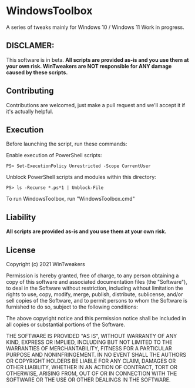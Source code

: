 # WindowsToolbox
A series of tweaks mainly for Windows 10 / Windows 11
Work in progress.

## DISCLAMER:

This software is in beta. **All scripts are provided as-is and you use them at your own risk. WinTweakers are NOT responsible for ANY damage caused by these scripts.**

## Contributing

Contributions are welcomed, just make a pull request and we'll accept it if it's actually helpful.

## Execution
Before launching the script, run these commands:

Enable execution of PowerShell scripts:

    PS> Set-ExecutionPolicy Unrestricted -Scope CurrentUser

Unblock PowerShell scripts and modules within this directory:

    PS> ls -Recurse *.ps*1 | Unblock-File

To run WindowsToolbox, run "WindowsToolbox.cmd"

## Liability

**All scripts are provided as-is and you use them at your own risk.**

## License

Copyright (c) 2021 WinTweakers

Permission is hereby granted, free of charge, to any person obtaining a copy
of this software and associated documentation files (the "Software"), to deal
in the Software without restriction, including without limitation the rights
to use, copy, modify, merge, publish, distribute, sublicense, and/or sell
copies of the Software, and to permit persons to whom the Software is
furnished to do so, subject to the following conditions:

The above copyright notice and this permission notice shall be included in all
copies or substantial portions of the Software.

THE SOFTWARE IS PROVIDED "AS IS", WITHOUT WARRANTY OF ANY KIND, EXPRESS OR
IMPLIED, INCLUDING BUT NOT LIMITED TO THE WARRANTIES OF MERCHANTABILITY,
FITNESS FOR A PARTICULAR PURPOSE AND NONINFRINGEMENT. IN NO EVENT SHALL THE
AUTHORS OR COPYRIGHT HOLDERS BE LIABLE FOR ANY CLAIM, DAMAGES OR OTHER
LIABILITY, WHETHER IN AN ACTION OF CONTRACT, TORT OR OTHERWISE, ARISING FROM,
OUT OF OR IN CONNECTION WITH THE SOFTWARE OR THE USE OR OTHER DEALINGS IN THE
SOFTWARE.
